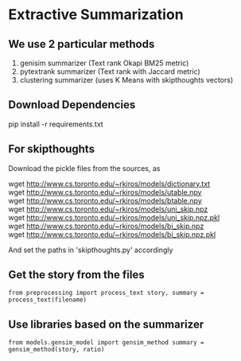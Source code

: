 # Extractive Summarization
## We use 2 particular methods
1. genisim summarizer (Text rank Okapi BM25 metric)<br/>
2. pytextrank summarizer (Text rank with Jaccard metric)<br/>
3. clustering summarizer (uses K Means with skipthoughts vectors)<br/>

## Download Dependencies
pip install -r requirements.txt

## For skipthoughts
Download the pickle files from the sources, as

wget http://www.cs.toronto.edu/~rkiros/models/dictionary.txt <br/>
wget http://www.cs.toronto.edu/~rkiros/models/utable.npy <br/>
wget http://www.cs.toronto.edu/~rkiros/models/btable.npy <br/>
wget http://www.cs.toronto.edu/~rkiros/models/uni_skip.npz <br/>
wget http://www.cs.toronto.edu/~rkiros/models/uni_skip.npz.pkl <br/>
wget http://www.cs.toronto.edu/~rkiros/models/bi_skip.npz <br/>
wget http://www.cs.toronto.edu/~rkiros/models/bi_skip.npz.pkl <br/>

And set the paths in 'skipthoughts.py' accordingly

## Get the story from the files

`from preprocessing import process_text
story, summary = process_text(filename)`

## Use libraries based on the summarizer

`from models.gensim_model import gensim_method
summary = gensim_method(story, ratio)`
